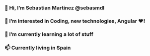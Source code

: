### 👋 Hi, I’m Sebastian Martinez @sebasmdl
### 👀 I’m interested in Coding, new technologies, Angular ❤!
### 🌱 I’m currently learning a lot of stuff
### 📫 Currently living in Spain

